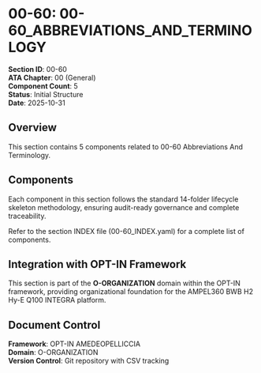 # 00-60: 00-60_ABBREVIATIONS_AND_TERMINOLOGY

**Section ID**: 00-60  
**ATA Chapter**: 00 (General)  
**Component Count**: 5  
**Status**: Initial Structure  
**Date**: 2025-10-31  

## Overview
This section contains 5 components related to 00-60 Abbreviations And Terminology.

## Components
Each component in this section follows the standard 14-folder lifecycle skeleton methodology, ensuring audit-ready governance and complete traceability.

Refer to the section INDEX file (00-60_INDEX.yaml) for a complete list of components.

## Integration with OPT-IN Framework
This section is part of the **O-ORGANIZATION** domain within the OPT-IN framework, providing organizational foundation for the AMPEL360 BWB H2 Hy-E Q100 INTEGRA platform.

## Document Control
**Framework**: OPT-IN AMEDEOPELLICCIA  
**Domain**: O-ORGANIZATION  
**Version Control**: Git repository with CSV tracking  
